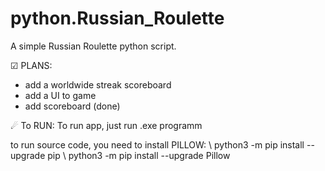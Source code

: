 # python.Russian_Roulette
A simple Russian Roulette python script. 

☑ PLANS:
- add a worldwide streak scoreboard
- add a UI to game
- add scoreboard (done)

☄ To RUN:
To run app, just run .exe programm

to run source code, you need to install PILLOW:
\ python3 -m pip install --upgrade pip
\ python3 -m pip install --upgrade Pillow
